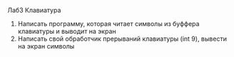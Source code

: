 Лаб3 Клавиатура
1. Написать программу, которая читает символы из буффера клавиатуры и выводит на экран
2. Написать свой обработчик прерываний клавиатуры (int 9), вывести на экран символы